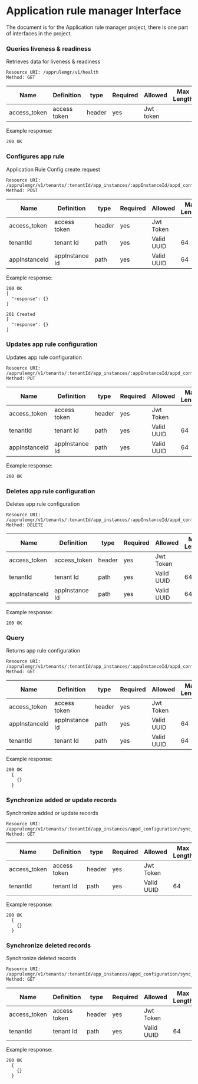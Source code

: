 Application rule manager Interface
==================================
The document is for the Application rule manager project, there is one part of interfaces in the project.

### Queries liveness & readiness
Retrieves data for liveness & readiness
```
Resource URI: /apprulemgr/v1/health
Method: GET
```
|Name|Definition|type|Required|Allowed|Max Length|
|---|---|---|---|---|---|
|access_token |access token|header |yes|Jwt token|

Example response:
```
200 OK
```

### Configures app rule
Application Rule Config create request

```
Resource URI: /apprulemgr/v1/tenants/:tenantId/app_instances/:appInstanceId/appd_configuration
Method: POST
```
|Name|Definition|type|Required|Allowed|Max Length|
|---|---|---|---|---|---|
|access_token |access token|header |yes|Jwt Token|
|tenantId|tenant Id|path|yes|Valid UUID|64|
|appInstanceId|appInstance Id|path|yes|Valid UUID|64|


Example response:
```
200 OK
[
  "response": {}
]
```

```
201 Created
[
  "response": {}
]
```

### Updates app rule configuration
Updates app rule configuration
```
Resource URI: /apprulemgr/v1/tenants/:tenantId/app_instances/:appInstanceId/appd_configuration
Method: PUT
```
|Name|Definition|type|Required|Allowed|Max Length|
|---|---|---|---|---|---|
|access_token |access token|header |yes|Jwt Token|
|tenantId|tenant Id|path|yes|Valid UUID|64|
|appInstanceId|appInstance Id|path|yes|Valid UUID|64|

Example response:
```
200 OK
```

### Deletes app rule configuration
Deletes app rule configuration
```
Resource URI: /apprulemgr/v1/tenants/:tenantId/app_instances/:appInstanceId/appd_configuration
Method: DELETE
```
|Name|Definition|type|Required|Allowed|Max Length|
|---|---|---|---|---|---|
|access_token|access_token|header|yes|Jwt Token|
|tenantId|tenant Id|path|yes|Valid UUID|64|
|appInstanceId|appInstance Id|path|yes|Valid UUID|64|

Example response:
```
200 OK
```

### Query
Returns app rule configuration
```
Resource URI: /apprulemgr/v1/tenants/:tenantId/app_instances/:appInstanceId/appd_configuration
Method: GET
```
|Name|Definition|type|Required|Allowed|Max Length|
|---|---|---|---|---|---|
|access_token |access token|header |yes|Jwt Token|
|appInstanceId|appInstance Id|path|yes|Valid UUID|64|
|tenantId|tenant Id|path|yes|Valid UUID|64|

Example response:
```
200 OK
  {
    {}    
  }
```

### Synchronize added or update records
Synchronize added or update records
```
Resource URI: /apprulemgr/v1/tenants/:tenantId/app_instances/appd_configuration/sync_updated
Method: GET
```
|Name|Definition|type|Required|Allowed|Max Length|
|---|---|---|---|---|---|
|access_token |access token|header |yes|Jwt Token|
|tenantId|tenant Id|path|yes|Valid UUID|64|

Example response:
```
200 OK
  {
    {}    
  }
```

### Synchronize deleted records
Synchronize deleted records
```
Resource URI: /apprulemgr/v1/tenants/:tenantId/app_instances/appd_configuration/sync_deleted
Method: GET
```
|Name|Definition|type|Required|Allowed|Max Length|
|---|---|---|---|---|---|
|access_token |access token|header |yes|Jwt Token|
|tenantId|tenant Id|path|yes|Valid UUID|64|

Example response:
```
200 OK
  {
    {}    
  }
```